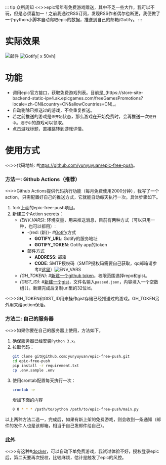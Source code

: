 ::: tip 众所周知
<<>>epic常年有免费游戏赠送，其中不乏一些大作，我可以不玩，但是必须喜加一！之前我通过RSS订阅，发现RSS作者偶尔也断更，我便做了一个python小脚本自动爬取epic的数据，推送到自己的邮箱/Gotify。
:::
# 实际效果
![邮件](https://s2.loli.net/2023/04/05/ZnMqTJDFLpdV5ey.png)
![Gotify[ x 50vh]](https://s2.loli.net/2024/09/30/qyFb2fEpow1TcYh.jpg)

# 功能
* 调用epic官方接口，获取免费游戏列表。目前是_(https\://store-site-backend-static-ipv4.ak.epicgames.com/freeGamesPromotions?locale=zh-CN&country=CN&allowCountries=CN)_。
* 自动剔除已推送过的游戏，不会重复推送。
* 若之前推送的游戏是`未开始`状态，那么游戏在开始免费时，会再推送一次`进行中`。`进行中`的游戏可以领取。
* 点击游戏标题，直接跳转到游戏详情。

# 使用方式
<<>>代码地址: #[https\://github.com/yunyuyuan/epic-free-push](https://github.com/yunyuyuan/epic-free-push#quick-start)。

### 方法一: Github Actions（推荐）
<<>>Github Actions提供代码执行功能（每月免费使用2000分钟），我写了一个action，只需配置好自己的推送方式，它就能自动每天执行一次。具体步骤如下。
1. fork上面的epic-free-push项目。
2. 新建三个Action secrets：
    * _(ENV_VARS)_: 环境变量，用来推送消息，目前有两种方式（可以只用一种，也可以都用）:
      * -(red: (新))- #[Gotify](https://gotify.net/docs/)方式
        * **GOTIFY_URL**: Gotify的服务地址
        * **GOTIFY_TOKEN**: Gotify app的token
      * 邮件方式
        * **ADDRESS**: 邮箱
        * **CODE**: SMTP授权码（SMTP授权码需要自己获取，qq邮箱请参考#[这里](https://service.mail.qq.com/detail/0/75)）![ENV_VARS](https://s2.loli.net/2023/08/16/vQmoZLqKzCBdksD.png)
    * _(GH_TOKEN)_: #[新建一个github token](https://github.com/settings/tokens/new)，权限范围选择repo和gist。
    * _(GIST_ID)_: #[新建一个gist](https://gist.github.com/)，文件名输入`passed.json`，内容填入一个空数组`[]`。新建完成后复制url里的32位id。

<<>>GH_TOKEN和GIST_ID用来操作gist存储已经推送过的游戏。GH_TOKEN另外用来给action保活。
### 方法二: 自己的服务器
<<>>如果你要在自己的服务器上使用，方法如下。
1. 确保服务器已经安装`Python 3.x`。
2. 拉取代码：
    ```sh
    git clone git@github.com:yunyuyuan/epic-free-push.git
    cd epic-free-push
    pip install -r requirement.txt
    cp .env.sample .env
    ```
3. 使用crontab配置每天执行一次：
    ```sh
    crontab -e
    ```
    增加下面的内容
    ```sh
    0 0 * * * /path/to/python /path/to/epic-free-push/main.py
    ```

以上两种方法二选一，完成后，如果有新上架的免费游戏，则会收到一条通知（邮件的发件人也是该邮箱，相当于自己发邮件给自己）。

### 此外
<<>>有这种#[docker](https://hub.docker.com/r/charlocharlie/epicgames-freegames)，可以自动下单免费游戏，我试过体验不好，授权登录epic后，第二天要再次授权，比较麻烦，估计是触发了epic的风控。